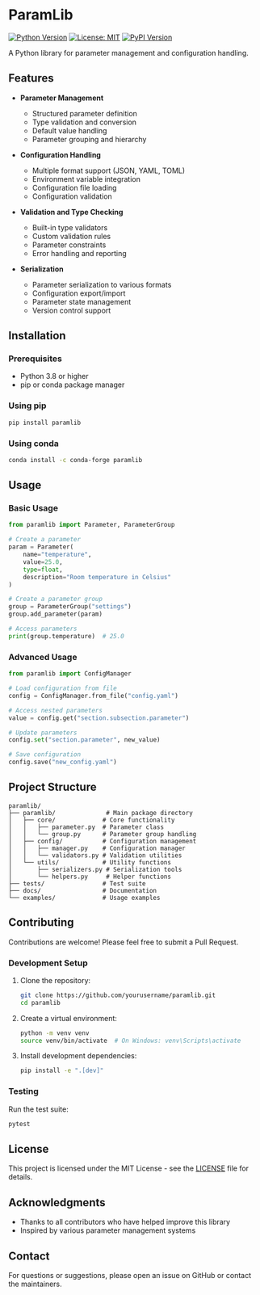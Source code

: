 # ParamLib

[![Python Version](https://img.shields.io/badge/python-3.8%2B-blue.svg)](https://www.python.org/downloads/)
[![License: MIT](https://img.shields.io/badge/License-MIT-yellow.svg)](https://opensource.org/licenses/MIT)
[![PyPI Version](https://img.shields.io/pypi/v/paramlib.svg)](https://pypi.org/project/paramlib/)

A Python library for parameter management and configuration handling.

## Features

- **Parameter Management**
  - Structured parameter definition
  - Type validation and conversion
  - Default value handling
  - Parameter grouping and hierarchy

- **Configuration Handling**
  - Multiple format support (JSON, YAML, TOML)
  - Environment variable integration
  - Configuration file loading
  - Configuration validation

- **Validation and Type Checking**
  - Built-in type validators
  - Custom validation rules
  - Parameter constraints
  - Error handling and reporting

- **Serialization**
  - Parameter serialization to various formats
  - Configuration export/import
  - Parameter state management
  - Version control support

## Installation

### Prerequisites

- Python 3.8 or higher
- pip or conda package manager

### Using pip

```bash
pip install paramlib
```

### Using conda

```bash
conda install -c conda-forge paramlib
```

## Usage

### Basic Usage

```python
from paramlib import Parameter, ParameterGroup

# Create a parameter
param = Parameter(
    name="temperature",
    value=25.0,
    type=float,
    description="Room temperature in Celsius"
)

# Create a parameter group
group = ParameterGroup("settings")
group.add_parameter(param)

# Access parameters
print(group.temperature)  # 25.0
```

### Advanced Usage

```python
from paramlib import ConfigManager

# Load configuration from file
config = ConfigManager.from_file("config.yaml")

# Access nested parameters
value = config.get("section.subsection.parameter")

# Update parameters
config.set("section.parameter", new_value)

# Save configuration
config.save("new_config.yaml")
```

## Project Structure

```text
paramlib/
├── paramlib/              # Main package directory
│   ├── core/             # Core functionality
│   │   ├── parameter.py  # Parameter class
│   │   └── group.py      # Parameter group handling
│   ├── config/           # Configuration management
│   │   ├── manager.py    # Configuration manager
│   │   └── validators.py # Validation utilities
│   └── utils/            # Utility functions
│       ├── serializers.py # Serialization tools
│       └── helpers.py     # Helper functions
├── tests/                # Test suite
├── docs/                 # Documentation
└── examples/             # Usage examples
```

## Contributing

Contributions are welcome! Please feel free to submit a Pull Request.

### Development Setup

1. Clone the repository:

   ```bash
   git clone https://github.com/yourusername/paramlib.git
   cd paramlib
   ```

2. Create a virtual environment:

   ```bash
   python -m venv venv
   source venv/bin/activate  # On Windows: venv\Scripts\activate
   ```

3. Install development dependencies:

   ```bash
   pip install -e ".[dev]"
   ```

### Testing

Run the test suite:

```bash
pytest
```

## License

This project is licensed under the MIT License - see the [LICENSE](LICENSE) file for details.

## Acknowledgments

- Thanks to all contributors who have helped improve this library
- Inspired by various parameter management systems

## Contact

For questions or suggestions, please open an issue on GitHub or contact the maintainers.
